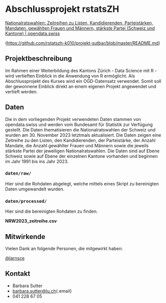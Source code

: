 # Abschlussprojekt rstatsZH

[Nationalratswahlen: Zeitreihen zu Listen, Kandidierenden, Parteistärken, Mandaten, gewählten Frauen und Männern, stärkste Partei (Schweiz und Kantone) \| opendata.swiss](https://opendata.swiss/de/dataset/nationalratswahlen-zeitreihen-zu-listen-kandidierenden-parteistarken-mandaten-gewahlten-frauen-)

(<https://github.com/rstatszh-k010/projekt-sutbar/blob/master/README.md>)

## Projektbeschreibung

Im Rahmen einer Weiterbildung des Kantons Zürich - Data Science mit R - wird vertieften Einblick in die Anwendung von R ermöglicht. Als Abschlussprojekt des Kurses wird ein OGD-Datensatz verwendet. Somit soll der gewonnene Einblick direkt an einem eigenen Projekt angewendet und vertieft werden.

## Daten

Die in dem vorliegenden Projekt verwendeten Daten stammen von opendata.swiss und werden vom Bundesamt für Statistik zur Verfügung gestellt. Die Daten thematisieren die Nationalratswahlen der Schweiz und wurden am 30. November 2023 letztmals aktualisiert. Die Daten zeigen eine Zeitreihe zu den Listen, den Kandidierenden, der Parteistärke, der Anzahl Mandate, die Anzahl gewählter Frauen und Männern sowie die jeweils stärkste Partei der jeweiligen Nationalratswahlen. Die Daten sind auf Ebene Schweiz sowie auf Ebene der einzelnen Kantone vorhanden und beginnen im Jahr 1991 bis ins Jahr 2023.

### `daten/raw/`

Hier sind die Rohdaten abgelegt, welche mittels eines Skript zu bereinigten Daten umgewandelt wurden.

### `daten/processed/`

Hier sind die bereinigten Rohdaten zu finden.

**NRW2023_zeitreihe.csv**

## Mitwirkende

Vielen Dank an folgende Personen, die mitgewirkt haben:

[\@larnsce](https://github.com/larnsce)

## Kontakt

-   Barbara Sutter
-   [barbara.sutter\@lu.ch](mailto:barbara.sutter@lu.ch){.email}
-   041 228 67 05
